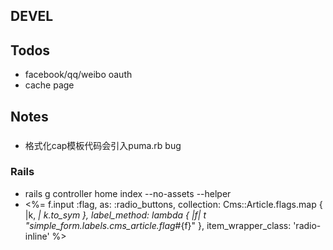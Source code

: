 DEVEL
---

## Todos
 * facebook/qq/weibo oauth
 * cache page

## Notes
###
 * 格式化cap模板代码会引入puma.rb bug
### Rails
 * rails g controller home index --no-assets --helper
 * <%= f.input :flag, as: :radio_buttons, collection: Cms::Article.flags.map { |k, _| k.to_sym }, label_method: lambda { |f| t "simple_form.labels.cms_article.flag_#{f}" }, item_wrapper_class: 'radio-inline' %>
